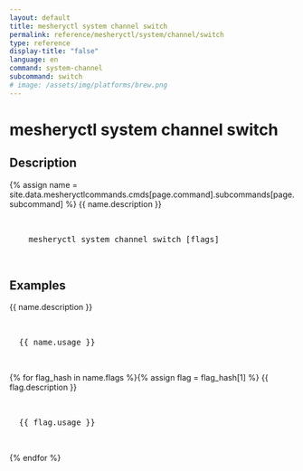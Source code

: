 ```yaml
---
layout: default
title: mesheryctl system channel switch
permalink: reference/mesheryctl/system/channel/switch
type: reference
display-title: "false"
language: en
command: system-channel
subcommand: switch
# image: /assets/img/platforms/brew.png
---
```


# mesheryctl system channel switch

## Description

{% assign name = site.data.mesheryctlcommands.cmds[page.command].subcommands[page.subcommand] %}
{{ name.description }}

<!-- Basic usage of the command -->
<pre class="codeblock-pre">
  <div class="codeblock">
    mesheryctl system channel switch [flags]
  </div>
</pre>

## Examples

{{ name.description }}
<pre class="codeblock-pre">
  <div class="codeblock">
  {{ name.usage }}
  </div>
</pre>
{% for flag_hash in name.flags %}{% assign flag = flag_hash[1] %}
{{ flag.description }}
<pre class="codeblock-pre">
  <div class="codeblock">
  {{ flag.usage }}
  </div>
</pre>
{% endfor %}
<br/>
